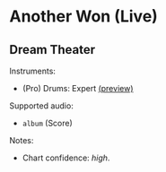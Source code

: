 # Another Won (Live)

## Dream Theater

Instruments:

  * (Pro) Drums: Expert
    [(preview)](http://pages.cs.wisc.edu/~tolly/customs/?artist=dream-theater&title=another-won-live)

Supported audio:

  * `album` (Score)

Notes:

  * Chart confidence: *high*.
